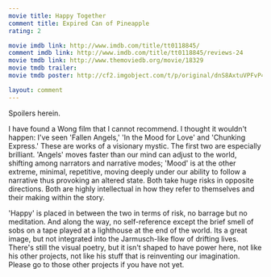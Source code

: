 ```yaml
---
movie title: Happy Together
comment title: Expired Can of Pineapple
rating: 2

movie imdb link: http://www.imdb.com/title/tt0118845/
comment imdb link: http://www.imdb.com/title/tt0118845/reviews-24
movie tmdb link: http://www.themoviedb.org/movie/18329
movie tmdb trailer: 
movie tmdb poster: http://cf2.imgobject.com/t/p/original/dnS8AxtuVPFvP4aHmnPotWUkmwN.jpg

layout: comment
---
```


Spoilers herein.

I have found a Wong film that I cannot recommend. I thought it wouldn't happen: I've seen 'Fallen Angels,' 'In the Mood for Love' and 'Chunking Express.' These are works of a visionary mystic. The first two are especially brilliant. 'Angels' moves faster than our mind can adjust to the world, shifting among narrators and narrative modes; 'Mood' is at the other extreme, minimal, repetitive, moving deeply under our ability to follow a narrative thus provoking an altered state. Both take huge risks in opposite directions. Both are highly intellectual in how they refer to themselves and their making within the story. 

'Happy' is placed in between the two in terms of risk, no barrage but no meditation. And along the way, no self-reference except the brief smell of sobs on a tape played at a lighthouse at the end of the world. Its a great image, but not integrated into the Jarmusch-like flow of drifting lives. There's still the visual poetry, but it isn't shaped to have power here, not like his other projects, not like his stuff that is reinventing our imagination. Please go to those other projects if you have not yet.
